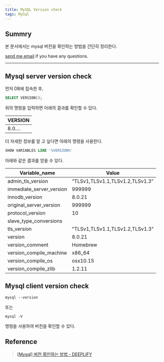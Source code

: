 ```yaml
---
title: MySQL Version check
tags: MySql
---
```


## Summry

본 문서에서는 mysql 버전을 확인하는 방법을 간단히 정리한다.  

[send me email](mailto:jewel7492@gmail.com) if you have any questions.

<!--more-->

---

## Mysql server version check

먼저 DB에 접속한 후,  

```sql
SELECT VERSION();
```

위의 명령을 입력하면 아래의 결과를 확인할 수 있다.  

|VERSION|
|-------|
|8.0....|

더 자세한 정보를 알 고 싶다면 아래의 명령을 사용한다.  

```sql
SHOW VARIABLES LIKE '%VERSION%'
```

아래와 같은 결과를 얻을 수 있다.  

|Variable_name|Value|
|-------------|-----|
|admin_tls_version|“TLSv1,TLSv1.1,TLSv1.2,TLSv1.3”|
|immediate_server_version|999999|
|innodb_version|8.0.21|
|original_server_version|999999|
|protocol_version|10|
|slave_type_conversions||
|tls_version|"TLSv1,TLSv1.1,TLSv1.2,TLSv1.3"|
|version|8.0.21|
|version_comment|Homebrew|
|version_compile_machine|x86_64|
|version_compile_os|osx10.15|
|version_compile_zlib|1.2.11|


## Mysql client version check

```shell
mysql --version
```

또는  

```shell
mysql -V
```

명령을 사용하여 버전을 확인할 수 있다.

## Reference
> [[Mysql] 버전 확인하는 방법 - DEEPLIFY](https://deeplify.dev/database/troubleshoot/how-to-check-mysql-version)  